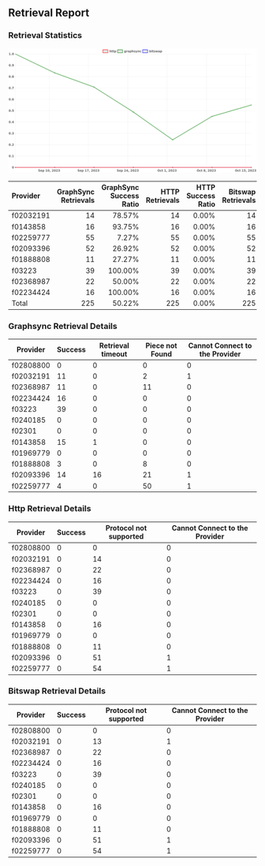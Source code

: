 ## Retrieval Report
### Retrieval Statistics
<img src="https://raw.githubusercontent.com/data-preservation-programs/filplus-checker-assets/main/filecoin-project/filecoin-plus-large-datasets/issues/2144/1697505000115.png"/>

| Provider  | GraphSync Retrievals | GraphSync Success Ratio | HTTP Retrievals | HTTP Success Ratio | Bitswap Retrievals | Bitswap Success Ratio |
| :-------- | -------------------: | ----------------------: | --------------: | -----------------: | -----------------: | --------------------: |
| f02032191 |                   14 |                  78.57% |              14 |              0.00% |                 14 |                 0.00% |
| f0143858  |                   16 |                  93.75% |              16 |              0.00% |                 16 |                 0.00% |
| f02259777 |                   55 |                   7.27% |              55 |              0.00% |                 55 |                 0.00% |
| f02093396 |                   52 |                  26.92% |              52 |              0.00% |                 52 |                 0.00% |
| f01888808 |                   11 |                  27.27% |              11 |              0.00% |                 11 |                 0.00% |
| f03223    |                   39 |                 100.00% |              39 |              0.00% |                 39 |                 0.00% |
| f02368987 |                   22 |                  50.00% |              22 |              0.00% |                 22 |                 0.00% |
| f02234424 |                   16 |                 100.00% |              16 |              0.00% |                 16 |                 0.00% |
| Total     |                  225 |                  50.22% |             225 |              0.00% |                225 |                 0.00% |

### Graphsync Retrieval Details
| Provider  | Success | Retrieval timeout | Piece not Found | Cannot Connect to the Provider |
| --------- | ------- | ----------------- | --------------- | ------------------------------ |
| f02808800 | 0       | 0                 | 0               | 0                              |
| f02032191 | 11      | 0                 | 2               | 1                              |
| f02368987 | 11      | 0                 | 11              | 0                              |
| f02234424 | 16      | 0                 | 0               | 0                              |
| f03223    | 39      | 0                 | 0               | 0                              |
| f0240185  | 0       | 0                 | 0               | 0                              |
| f02301    | 0       | 0                 | 0               | 0                              |
| f0143858  | 15      | 1                 | 0               | 0                              |
| f01969779 | 0       | 0                 | 0               | 0                              |
| f01888808 | 3       | 0                 | 8               | 0                              |
| f02093396 | 14      | 16                | 21              | 1                              |
| f02259777 | 4       | 0                 | 50              | 1                              |

### Http Retrieval Details
| Provider  | Success | Protocol not supported | Cannot Connect to the Provider |
| --------- | ------- | ---------------------- | ------------------------------ |
| f02808800 | 0       | 0                      | 0                              |
| f02032191 | 0       | 14                     | 0                              |
| f02368987 | 0       | 22                     | 0                              |
| f02234424 | 0       | 16                     | 0                              |
| f03223    | 0       | 39                     | 0                              |
| f0240185  | 0       | 0                      | 0                              |
| f02301    | 0       | 0                      | 0                              |
| f0143858  | 0       | 16                     | 0                              |
| f01969779 | 0       | 0                      | 0                              |
| f01888808 | 0       | 11                     | 0                              |
| f02093396 | 0       | 51                     | 1                              |
| f02259777 | 0       | 54                     | 1                              |

### Bitswap Retrieval Details
| Provider  | Success | Protocol not supported | Cannot Connect to the Provider |
| --------- | ------- | ---------------------- | ------------------------------ |
| f02808800 | 0       | 0                      | 0                              |
| f02032191 | 0       | 13                     | 1                              |
| f02368987 | 0       | 22                     | 0                              |
| f02234424 | 0       | 16                     | 0                              |
| f03223    | 0       | 39                     | 0                              |
| f0240185  | 0       | 0                      | 0                              |
| f02301    | 0       | 0                      | 0                              |
| f0143858  | 0       | 16                     | 0                              |
| f01969779 | 0       | 0                      | 0                              |
| f01888808 | 0       | 11                     | 0                              |
| f02093396 | 0       | 51                     | 1                              |
| f02259777 | 0       | 54                     | 1                              |
